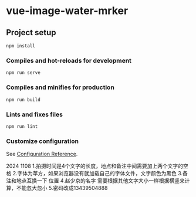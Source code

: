 # vue-image-water-mrker

## Project setup
```
npm install
```

### Compiles and hot-reloads for development
```
npm run serve
```

### Compiles and minifies for production
```
npm run build
```

### Lints and fixes files
```
npm run lint
```

### Customize configuration
See [Configuration Reference](https://cli.vuejs.org/config/).


2024 1108
1.拍摄时间是4个文字的长度，地点和备注中间需要加上两个文字的空格
2.字体为苹方，如果浏览器没有就加载自己的字体文件，文字颜色为黑色
3.备注和地点互换一下 位置
4.赵少京的名字 需要根据其他文字大小一样根据横竖来计算，不能忽大忽小
5.密码改成13439504888